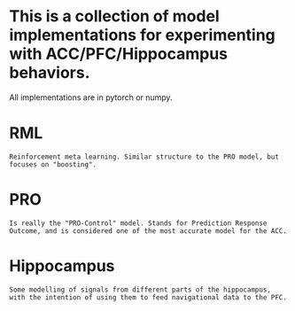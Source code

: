# This is a collection of model implementations for experimenting with ACC/PFC/Hippocampus behaviors.
All implementations are in pytorch or numpy.

# RML
    Reinforcement meta learning. Similar structure to the PRO model, but focuses on "boosting".

# PRO
    Is really the "PRO-Control" model. Stands for Prediction Response Outcome, and is considered one of the most accurate model for the ACC.

# Hippocampus
    Some modelling of signals from different parts of the hippocampus, with the intention of using them to feed navigational data to the PFC.